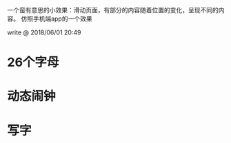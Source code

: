 一个蛮有意思的小效果：滑动页面，有部分的内容随着位置的变化，呈现不同的内容。
仿照手机端app的一个效果

write @ 2018/06/01 20:49


# 26个字母
# 动态闹钟
# 写字